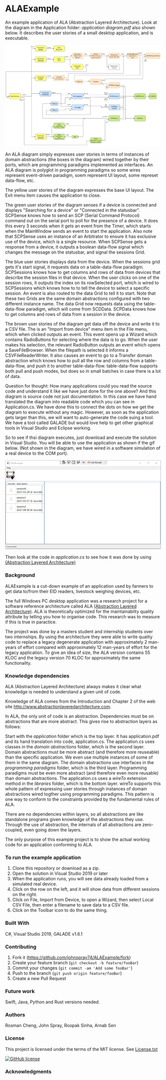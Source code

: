 # ALAExample

An example application of ALA (Abstraction Layered Architecture).
Look at the diagram in the Application folder: *application diagram.pdf* also shown below. It describes the user stories of a small desktop application, and is executable.

![Application diagram](Application/Application-diagram.png)

An ALA diagram simply expresses user stories in terms of instances of domain abstractions (the boxes in the diagram) wired together by their ports, which are programming paradigms implemented as interfaces. An ALA diagram is polyglot in programming paradigms so some wires represent event-driven paradigm, soem represent UI layout, some represet data-flow, etc. 

The yellow user stories of the diagram expresses the base UI layout. The Exit menu item causes the application to close.

The green user stories of the diagram senses if a device is connected and displays "Searching for a device" or "Connected in the statusbar". SCPSense knows how to send an SCP (Serial Command Protocol) command out on the serial port to poll for the presence of a device. It does this every 3 seconds when it gets an event from the Timer, which starts when the MainWindow sends an event to start the application. Also note that SCPSense uses an instance of an Arbitrator to ensure it has exclusive use of the device, which is a single resource. When SCPSense gets a response from a device, it outputs a boolean data-flow signal which changes the message on the statusbar, and signal the sessions Grid.

The blue user stories displays data from the device. When the sessions grid gets it's start signal, it requests data on a table-data-flow paradigm. SCPSessions knows how to get columns and rows of data from devices that describe the session files in that device. When the user clicks on one of the session rows, it outputs the index on its rowSelected port, which is wired to SCPSessions which knows how to to tell the device to select a specific session. An event is also routed to the data Grid to tell it to start. Note that these two Grids are the same domain abstractions configured with two different instance name. The data Grid now requests data using the table-data-flow paradigm, which will come from SCDData. SCPData knows how to get columns and rows of data from a session in the device.

The brown user stories of the diagram get data off the device and write it to a CSV file. The is an "Import from device" menu item in the File menu, which when clicked outputs an event. This event opens up a Wizard which contains RadioButtons for selecting where the data is to go. When the user makes his selection, the relevant RadioButton outputs an event which opens a SaveFileBrowser. When the filepath is selected it informs a CSVFileReaderWriter. It also causes an event to go to a Transfer domain abstraction which knows how to pull all the row and columns from a table-data-flow, and push it to another table-data-flow. table-data-flow supports both pull and push modes, but does so in small batches in case there is a lot of data. 

Question for thought: How many applications could you read the source code and understand it like we have just done for the one above? And this diagram is source code not just documentation. In this case we have hand translated the diagram into readable code which you can see in Application.cs. We have done this to connect the dots on how we get the diagram to execute without any magic. However, as soon as the application gets larger than this, we will want to auto-generate the code suing a tool. We have a tool called GALADE but would love help to get other graphical tools in Visual Studio and Eclipse working.

So to see if thsi diagram executes, just download and execute the solution in Visual Studio. You will be able to use the application as shown if the gif below. (Not shown in the diagram, we have wired in a software simulation of a real device to the COM port).

![Application screenshot](Application/Application-demo.gif)

<!---
![Application screenshot](Application/Application-screenshot.png)
-->

Then look at the code in *application.cs* to see how it was done by using [(Abstraction Layered Architecture)](http://www.abstractionlayeredarchitecture.com)


### Background

ALAExample is a cut-down example of an application used by farmers to get data to/from their EID readers, livestock weighing devices, etc.

The full Windows PC desktop application was a research project for a software reference architecture called ALA [(Abstraction Layered Architecture)](http://www.abstractionlayeredarchitecture.com). ALA is theoretically optimized for the maintainabilty quality attribute by telling you how to organise code. This research was to measure if this is true in paractice.

The project was done by a masters student and internship students over two internships. By using the architecture they were able to write quality code to replace a legacy degenerate application with approximately 2 man-years of effort compared with approximately 12 man-years of effort for the legacy application. To give an idea of size, the ALA version contains 55 KLOC and the legacy version 70 KLOC for approximately the same functionality.



<!---
[(Abstraction Layered Architecture)](http://www.abstractionlayeredarchitecture.com)
-->

### Knowledge dependencies

ALA (Abstraction Layered Architecture) always makes it clear what knowledge is needed to understand a given unit of code.

Knowledge of ALA comes from the Introduction and Chapter 2 of the web site <http://www.abstractionlayeredarchitecture.com>.

In ALA, the only unit of code is an abstraction. Dependencies must be on abstractions that are more abstract. This gives rise to abstraction layers as follows:

Start with the *application* folder which is the top layer. It has application.pdf and its hand translation into code, application.cs.
The application.cs uses classes in the *domain abstractions* folder, which is the second layer. Domain abstractions must be more abstract (and therefore more reuseable) than the specific application. We even use multiple instances of some of them in the same diagram.
The domain abstractions use interfaces in the *programming paradigms* folder, which is the third layer. Programming paradigms must be even more abstract (and therefore even more reusable) than domain abstractions. 
The application.cs uses a *wireTo* extension method in the *libraries* folder, which is the bottom layer. wireTo supports this whole pattern of expressing user stories through instances of domain abstractions wired togther using programming paradigms. This pattern is one way to conform to the constraints provided by the fundamental rules of ALA.

There are no dependencies within layers, so all abstractions are like standalone programs given knowledge of the abstractions they use. Through the use of abstraction, the internals of all abstractions are zero-coupled, even going down the layers.

The only purpose of this example project is to show the actual working code for an application conforming to ALA. 


### To run the example application

1. Clone this repository or download as a zip.
2. Open the solution in Visual Studio 2019 or later
3. When the application runs, you will see data already loaded from a simulated real device.
4. Click on the row on the left, and it will show data from different sessions on the right.
5. Click on File, Import from Device, to open a Wizard, then select Local CSV File, then enter a filename to save data to a CSV file.
6. Click on the Toolbar icon to do the same thing.


### Built With

C#, Visual Studio 2019, GALADE v1.6.1

### Contributing

1. Fork it (<https://github.com/johnspray74/ALAExample/fork>)
2. Create your feature branch (`git checkout -b feature/fooBar`)
3. Commit your changes (`git commit -am 'Add some fooBar'`)
4. Push to the branch (`git push origin feature/fooBar`)
5. Create a new Pull Request


### Future work

Swift, Java, Python and Rust versions needed.

### Authors

Rosman Cheng, John Spray, Roopak Sinha, Arnab Sen


### License

This project is licensed under the terms of the MIT license. See [License.txt](License.txt)

[![GitHub license](https://img.shields.io/github/license/johnspray74/ALAExample)](https://github.com/johnspray74/ALAExample/blob/master/License.txt)

### Acknowledgments


